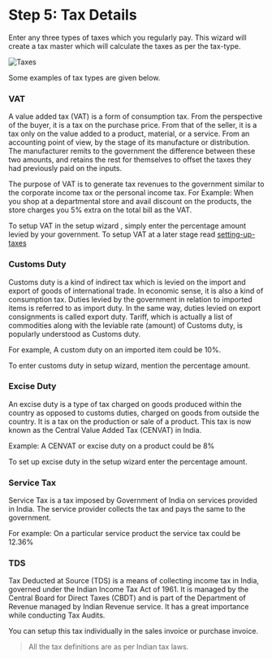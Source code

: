 # Step 5: Tax Details

Enter any three types of taxes which you regularly pay. This wizard will create a tax master which will calculate the taxes as per the tax-type.

![Taxes](/assets/erpnext_org/images/erpnext/wizard-step-5.png)


Some examples of tax types are given below.

### VAT
A value added tax (VAT) is a form of consumption tax. From the perspective of the buyer, it is a tax on the purchase price. From that of the seller, it is a tax only on the value added to a product, material, or a service. From an accounting point of view, by the stage of its manufacture or distribution. The manufacturer remits to the government the difference between these two amounts, and retains the rest for themselves to offset the taxes they had previously paid on the inputs.

The purpose of VAT is to generate tax revenues to the government similar to the corporate income tax or the personal income tax. For Example: When you shop at a departmental store and avail discount on the products, the store charges you 5% extra on the total bill as the VAT.

To setup VAT in the setup wizard , simply enter the percentage amount levied by your government. To setup VAT at a later stage read [setting-up-taxes](/user-guide/setting-up/setting-up-taxes)

### Customs Duty

Customs duty is a kind of indirect tax which is levied on the import and export of goods of international trade. In economic sense, it is also a kind of consumption tax. Duties levied by the government in relation to imported items is referred to as import duty. In the same way, duties levied on export consignments is called export duty. Tariff, which is actually a list of commodities along with the leviable rate (amount) of Customs duty, is popularly understood as Customs duty.

For example, A custom duty on an imported item could be 10%.

To enter customs duty in setup wizard, mention the percentage amount.

###  Excise Duty

An excise duty is a type of tax charged on goods produced within the country as opposed to customs duties, charged on goods from outside the country. It is a tax on the production or sale of a product. This tax is now known as the Central Value Added Tax (CENVAT) in India.

Example: A CENVAT or excise duty on a product could be 8%

To set up excise duty in the setup wizard enter the percentage amount.

### Service Tax

Service Tax is a tax imposed by Government of India on services provided in India. The service provider collects the tax and pays the same to the government.

For example: On a particular service product the service tax could be 12.36%

### TDS

Tax Deducted at Source (TDS) is a means of collecting income tax in India, governed under the Indian Income Tax Act of 1961. It is managed by the Central Board for Direct Taxes (CBDT) and is part of the Department of Revenue managed by Indian Revenue service. It has a great importance while conducting Tax Audits.

You can setup this tax individually in the sales invoice or purchase invoice.

> All the tax definitions are as per Indian tax laws.
